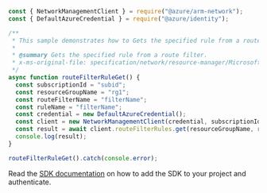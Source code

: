 ```javascript
const { NetworkManagementClient } = require("@azure/arm-network");
const { DefaultAzureCredential } = require("@azure/identity");

/**
 * This sample demonstrates how to Gets the specified rule from a route filter.
 *
 * @summary Gets the specified rule from a route filter.
 * x-ms-original-file: specification/network/resource-manager/Microsoft.Network/stable/2021-05-01/examples/RouteFilterRuleGet.json
 */
async function routeFilterRuleGet() {
  const subscriptionId = "subid";
  const resourceGroupName = "rg1";
  const routeFilterName = "filterName";
  const ruleName = "filterName";
  const credential = new DefaultAzureCredential();
  const client = new NetworkManagementClient(credential, subscriptionId);
  const result = await client.routeFilterRules.get(resourceGroupName, routeFilterName, ruleName);
  console.log(result);
}

routeFilterRuleGet().catch(console.error);
```

Read the [SDK documentation](https://github.com/Azure/azure-sdk-for-js/blob/%40azure%2Farm-network_27.0.0/sdk/network/arm-network/README.md) on how to add the SDK to your project and authenticate.
